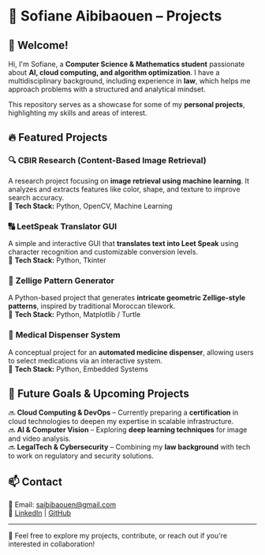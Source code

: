 # 🚀 Sofiane Aibibaouen – Projects  

## 👋 Welcome!  
Hi, I'm Sofiane, a **Computer Science & Mathematics student** passionate about **AI, cloud computing, and algorithm optimization**. I have a multidisciplinary background, including experience in **law**, which helps me approach problems with a structured and analytical mindset.  

This repository serves as a showcase for some of my **personal projects**, highlighting my skills and areas of interest.  

## 🔥 Featured Projects  

### 🔍 **CBIR Research (Content-Based Image Retrieval)**  
A research project focusing on **image retrieval using machine learning**. It analyzes and extracts features like color, shape, and texture to improve search accuracy.  
🔹 **Tech Stack:** Python, OpenCV, Machine Learning  

### 🔠 **LeetSpeak Translator GUI**  
A simple and interactive GUI that **translates text into Leet Speak** using character recognition and customizable conversion levels.  
🔹 **Tech Stack:** Python, Tkinter  

### 🎨 **Zellige Pattern Generator**  
A Python-based project that generates **intricate geometric Zellige-style patterns**, inspired by traditional Moroccan tilework.  
🔹 **Tech Stack:** Python, Matplotlib / Turtle  

### 🏥 **Medical Dispenser System**  
A conceptual project for an **automated medicine dispenser**, allowing users to select medications via an interactive system.  
🔹 **Tech Stack:** Python, Embedded Systems  

## 🎯 Future Goals & Upcoming Projects  

🔜 **Cloud Computing & DevOps** – Currently preparing a **certification** in cloud technologies to deepen my expertise in scalable infrastructure.  
🔜 **AI & Computer Vision** – Exploring **deep learning techniques** for image and video analysis.  
🔜 **LegalTech & Cybersecurity** – Combining my **law background** with tech to work on regulatory and security solutions.  

## 📫 Contact  
📧 Email: saibibaouen@gmail.com  
🔗 [LinkedIn](https://linkedin.com/in/sofiane-aibibaouen-8092462a4) | [GitHub](https://github.com/x0Sofiane)  

---

🌟 Feel free to explore my projects, contribute, or reach out if you're interested in collaboration!
